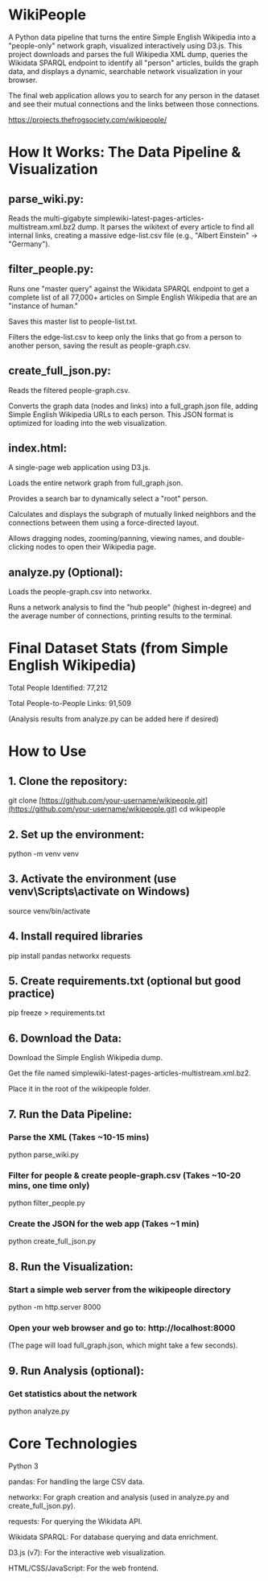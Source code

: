 # WikiPeople

A Python data pipeline that turns the entire Simple English Wikipedia into a "people-only" network graph, visualized interactively using D3.js. This project downloads and parses the full Wikipedia XML dump, queries the Wikidata SPARQL endpoint to identify all "person" articles, builds the graph data, and displays a dynamic, searchable network visualization in your browser.

The final web application allows you to search for any person in the dataset and see their mutual connections and the links between those connections.

https://projects.thefrogsociety.com/wikipeople/

# How It Works: The Data Pipeline & Visualization

## parse_wiki.py: 

Reads the multi-gigabyte simplewiki-latest-pages-articles-multistream.xml.bz2 dump. It parses the wikitext of every article to find all internal links, creating a massive edge-list.csv file (e.g., "Albert Einstein" -> "Germany").

## filter_people.py:

Runs one "master query" against the Wikidata SPARQL endpoint to get a complete list of all 77,000+ articles on Simple English Wikipedia that are an "instance of human."

Saves this master list to people-list.txt.

Filters the edge-list.csv to keep only the links that go from a person to another person, saving the result as people-graph.csv.

## create_full_json.py:

Reads the filtered people-graph.csv.

Converts the graph data (nodes and links) into a full_graph.json file, adding Simple English Wikipedia URLs to each person. This JSON format is optimized for loading into the web visualization.

## index.html:

A single-page web application using D3.js.

Loads the entire network graph from full_graph.json.

Provides a search bar to dynamically select a "root" person.

Calculates and displays the subgraph of mutually linked neighbors and the connections between them using a force-directed layout.

Allows dragging nodes, zooming/panning, viewing names, and double-clicking nodes to open their Wikipedia page.

## analyze.py (Optional):

Loads the people-graph.csv into networkx.

Runs a network analysis to find the "hub people" (highest in-degree) and the average number of connections, printing results to the terminal.

# Final Dataset Stats (from Simple English Wikipedia)

Total People Identified: 77,212

Total People-to-People Links: 91,509

(Analysis results from analyze.py can be added here if desired)

# How to Use

## 1. Clone the repository:

git clone [https://github.com/your-username/wikipeople.git](https://github.com/your-username/wikipeople.git)
cd wikipeople

## 2. Set up the environment:

python -m venv venv

## 3. Activate the environment (use venv\Scripts\activate on Windows)

source venv/bin/activate 

## 4. Install required libraries
pip install pandas networkx requests 

## 5. Create requirements.txt (optional but good practice)
pip freeze > requirements.txt 


## 6. Download the Data:

Download the Simple English Wikipedia dump.

Get the file named simplewiki-latest-pages-articles-multistream.xml.bz2.

Place it in the root of the wikipeople folder.

## 7. Run the Data Pipeline:

### Parse the XML (Takes ~10-15 mins)
python parse_wiki.py

### Filter for people & create people-graph.csv (Takes ~10-20 mins, one time only)
python filter_people.py

### Create the JSON for the web app (Takes ~1 min)
python create_full_json.py 


## 8. Run the Visualization:

### Start a simple web server from the wikipeople directory
python -m http.server 8000 

### Open your web browser and go to: http://localhost:8000

(The page will load full_graph.json, which might take a few seconds).

## 9. Run Analysis (optional):

### Get statistics about the network
python analyze.py 


# Core Technologies

Python 3

pandas: For handling the large CSV data.

networkx: For graph creation and analysis (used in analyze.py and create_full_json.py).

requests: For querying the Wikidata API.

Wikidata SPARQL: For database querying and data enrichment.

D3.js (v7): For the interactive web visualization.

HTML/CSS/JavaScript: For the web frontend.
